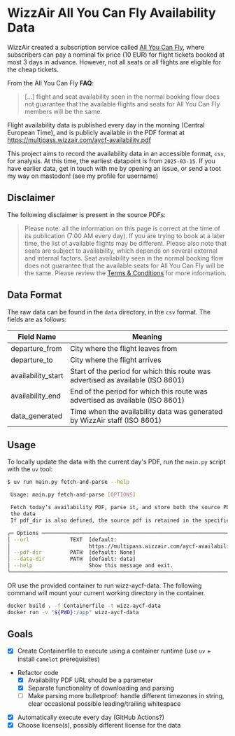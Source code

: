 # WizzAir All You Can Fly Availability Data

WizzAir created a subscription service called [All You Can Fly](https://www.wizzair.com/en-gb/information-and-services/memberships/all-you-can-fly), where subscribers can pay a nominal fix price (10 EUR) for flight tickets booked at most 3 days in advance. However, not all seats or all flights are eligible for the cheap tickets.

From the All You Can Fly **FAQ**:
> [...] flight and seat availability seen in the normal booking flow does not guarantee that the available flights and seats for All You Can Fly members will be the same.

Flight availability data is published every day in the morning (Central European Time), and is publicly available in the PDF format at <https://multipass.wizzair.com/aycf-availability.pdf>

This project aims to record the availability data in an accessible format, `csv`, for analysis. At this time, the earliest datapoint is from `2025-03-15`. If you have earlier data, get in touch with me by opening an issue, or send a toot my way on mastodon! (see my profile for username)

## Disclaimer

The following disclaimer is present in the source PDFs:
> Please note: all the information on this page is correct at the time of its publication (7:00 AM every day).
> If you are trying to book at a later time, the list of available flights may be different.
> Please also note that seats are subject to availability, which depends on several external and internal factors.
> Seat availability seen in the normal booking flow does not guarantee that the available seats for All You Can Fly will be the same. Please review the [Terms & Conditions](https://multipass.wizzair.com/aycf-terms-all.pdf) for more information.

## Data Format

The raw data can be found in the `data` directory, in the `csv` format. The fields are as follows:

Field Name         | Meaning
----------         | -------
departure_from     | City where the flight leaves from
departure_to       | City where the flight arrives
availability_start | Start of the period for which this route was advertised as available (ISO 8601)
availability_end   | End of the period for which this route was advertised as available (ISO 8601)
data_generated     | Time when the availability data was generated by WizzAir staff (ISO 8601)

## Usage

To locally update the data with the current day's PDF, run the `main.py` script with the `uv` tool:

```bash
$ uv run main.py fetch-and-parse --help

 Usage: main.py fetch-and-parse [OPTIONS]

 Fetch today’s availability PDF, parse it, and store both the source PDF and
 the data
 If pdf_dir is also defined, the source pdf is retained in the specified directory.

╭─ Options ────────────────────────────────────────────────────────────────────╮
│ --url             TEXT  [default:                                            │
│                         https://multipass.wizzair.com/aycf-availability.pdf] │
│ --pdf-dir         PATH  [default: None]                                      │
│ --data-dir        PATH  [default: data]                                      │
│ --help                  Show this message and exit.                          │
╰──────────────────────────────────────────────────────────────────────────────╯
```

OR use the provided container to run wizz-aycf-data. The following command will mount your current working directory in the container.

```bash
docker build . -f Containerfile -t wizz-aycf-data
docker run -v "${PWD}:/app" wizz-aycf-data
```

## Goals

- [x] Create Containerfile to execute using a container runtime (use `uv` + install `camelot` prerequisites)
- Refactor code
  - [x] Availability PDF URL should be a parameter
  - [x] Separate functionality of downloading and parsing
  - [ ] Make parsing more bulletproof: handle different timezones in string, clear occasional possible leading/trailing whitespace
- [x] Automatically execute every day (GitHub Actions?)
- [x] Choose license(s), possibly different license for the data
